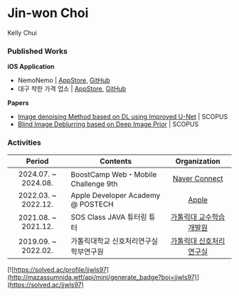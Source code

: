 # Jin-won Choi
Kelly Chui  

### Published Works
**iOS Application**
- NemoNemo | [AppStore](https://apps.apple.com/kr/app/네모네모/id6444035444), [GitHub](https://github.com/DeveloperAcademy-YOLO/ProjectYOLO)
- 대구 착한 가격 업소 | [AppStore](https://apps.apple.com/kr/app/대구-착한-가격/id1635261511), [GitHub](https://github.com/DeveloperAcademy-POSTECH/MC3-Team15-DaeguGoodPriceShop)

**Papers**
- [Image denoising Method based on DL using Improved U-Net](https://paper.cricit.kr/user/listview/ieie2018/cart_rdoc.asp?URL=files/ieietspc_202108_001.pdf%3Fnum%3D408033%26db%3DRD_R&dn=408033&db=RD_R&usernum=0&seid=) | SCOPUS
- [Blind Image Deblurring based on Deep Image Prior](https://paper.cricit.kr/user/search/site/ieie2018/cart_rdoc.asp?URL=files/filename%3Fnum%3D412820%26db%3DRD_R&dn=412820&db=RD_R&usernum=0&seid=) | SCOPUS

### Activities
|Period|Contents|Organization|
|:-:|---|:-:|
|2024.07. ~ 2024.08.|BoostCamp Web・Mobile Challenge 9th|[Naver Connect](https://boostcamp.connect.or.kr)|
|2022.03. ~ 2022.12.|Apple Developer Academy @ POSTECH|[Apple](https://developeracademy.postech.ac.kr)|
|2021.08. ~ 2021.12.|SOS Class JAVA 튜터링 튜터|[가톨릭대 교수학습개발원](https://ctl.catholic.ac.kr/ctl/index.do)|
|2019.09. ~ 2022.02.|가톨릭대학교 신호처리연구실 학부연구원|[가톨릭대 신호처리연구실](https://ice.catholic.ac.kr/ice/graduate/video-signal.do)|

[![https://solved.ac/profile/jjwls97](http://mazassumnida.wtf/api/mini/generate_badge?boj=jjwls97)](https://solved.ac/jjwls97)

<!---
Kelly-Chui/Kelly-Chui is a ✨ special ✨ repository because its `README.md` (this file) appears on your GitHub profile.
You can click the Preview link to take a look at your changes.
--->
